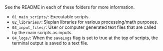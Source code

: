 See the README in each of these folders for more information.

- `01_main_scripts/`: Executable scripts.
- `02_libraries/`: Slepian libraries for various processing/math purposes.
- `03_input_files/`: User or computer generated text files that are called by the main scripts as inputs.
- `04_logs/`: When the `saveLogs` flag is set to true at the top of scripts, the terminal output is saved to a text file.